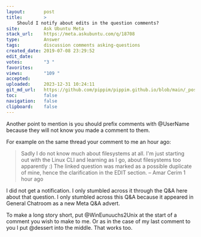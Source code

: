 ```yaml
---
layout:       post
title:        >
    Should I notify about edits in the question comments?
site:         Ask Ubuntu Meta
stack_url:    https://meta.askubuntu.com/q/18708
type:         Answer
tags:         discussion comments asking-questions
created_date: 2019-07-08 23:29:52
edit_date:    
votes:        "3 "
favorites:    
views:        "109 "
accepted:     
uploaded:     2023-12-31 10:24:11
git_md_url:   https://github.com/pippim/pippim.github.io/blob/main/_posts/2019/2019-07-08-Should-I-notify-about-edits-in-the-question-comments_.md
toc:          false
navigation:   false
clipboard:    false
---
```


Another point to mention is you should prefix comments with @UserName because they will not know you made a comment to them.

For example on the same thread your comment to me an hour ago:

> Sadly I do not know much about filesystems at all. I'm just starting  
> out with the Linux CLI and learning as I go, about filesystems too  
> apparently :) The linked question was marked as a possible duplicate  
> of mine, hence the clarification in the EDIT section. – Amar Cerim 1  
> hour ago  

I did not get a notification. I only stumbled across it through the Q&A here about that question. I only stumbled across this Q&A because it appeared in General Chatroom as a new Meta Q&A advert.

To make a long story short, put @WinEunuuchs2Unix at the start of a comment you wish to make to me. Or as in the case of my last comment to you I put @dessert into the middle. That works too.
